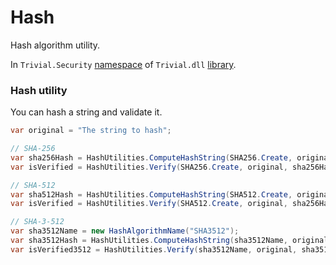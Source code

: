 # Hash

Hash algorithm utility.

In `Trivial.Security` [namespace](../) of `Trivial.dll` [library](../../).

### Hash utility

You can hash a string and validate it.

```csharp
var original = "The string to hash";

// SHA-256
var sha256Hash = HashUtilities.ComputeHashString(SHA256.Create, original);
var isVerified = HashUtilities.Verify(SHA256.Create, original, sha256Hash); // --> true

// SHA-512
var sha512Hash = HashUtilities.ComputeHashString(SHA512.Create, original);
var isVerified = HashUtilities.Verify(SHA512.Create, original, sha256Hash); // --> true

// SHA-3-512
var sha3512Name = new HashAlgorithmName("SHA3512");
var sha3512Hash = HashUtilities.ComputeHashString(sha3512Name, original);
var isVerified3512 = HashUtilities.Verify(sha3512Name, original, sha3512Hash); // --> true
```
